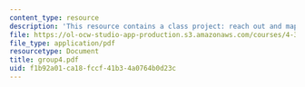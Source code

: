 ```yaml
---
content_type: resource
description: 'This resource contains a class project: reach out and map someone.'
file: https://ol-ocw-studio-app-production.s3.amazonaws.com/courses/4-303-the-production-of-space-art-architecture-and-urbanism-in-dialogue-fall-2006/f1b92a01ca18fccf41b34a0764b0d23c_group4.pdf
file_type: application/pdf
resourcetype: Document
title: group4.pdf
uid: f1b92a01-ca18-fccf-41b3-4a0764b0d23c
---
```

